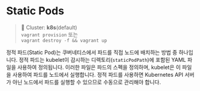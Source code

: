 # Static Pods

> 📘 Cluster: **k8s**(default)
<br> `vagrant provision` 또는
<br> `vagrant destroy -f && vagrant up`

정적 파드(Static Pod)는 쿠버네티스에서 파드를 직접 노드에 배치하는 방법 중 하나입니다. 정적 파드는 kubelet이 감시하는 디렉토리(`staticPodPath`)에 포함된 YAML 파일을 사용하여 정의됩니다. 이러한 파일은 파드의 스펙을 정의하며, kubelet은 이 파일을 사용하여 파드를 노드에서 실행합니다. 정적 파드를 사용하면 Kubernetes API 서버가 아닌 노드에서 파드를 실행할 수 있으므로 수동으로 관리해야 합니다.